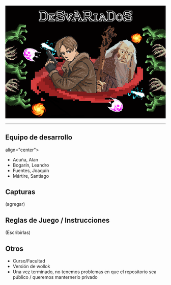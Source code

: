 ![](assets/MenuReadMe.png)

-----

## Equipo de desarrollo

 align="center">
- Acuña, Alan
- Bogarín, Leandro
- Fuentes, Joaquín
- Mártire, Santiago
>

## Capturas

(agregar)

## Reglas de Juego / Instrucciones

(Escribirlas)


## Otros

- Curso/Facultad
- Versión de wollok
- Una vez terminado, no tenemos problemas en que el repositorio sea público / queremos manternerlo privado
